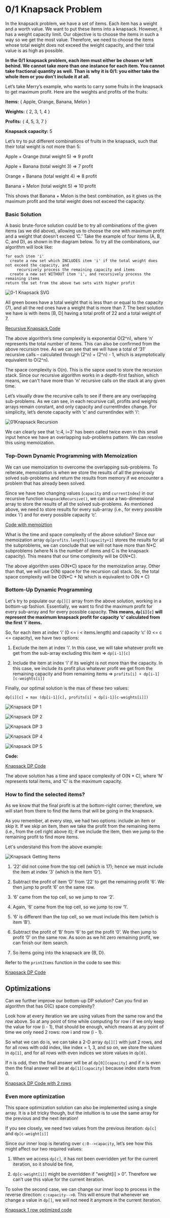 # 0/1 Knapsack Problem

In the knapsack problem, we have a set of items. Each item has a weight and a worth value. We want to put these items into a knapsack. However, it has a weight capacity limit. Our objective is to choose the items in such a way so we get the most value. Therefore, we need to choose the items whose total weight does not exceed the weight capacity, and their total value is as high as possible.

**In the 0/1 knapsack problem, each item must either be chosen or left behind. We cannot take more than one instance for each item. You cannot take fractional quantity as well. Than is why it is 0/1: you either take the whole item or you don't include it at all.**

Let’s take Merry’s example, who wants to carry some fruits in the knapsack to get maximum profit. Here are the weights and profits of the fruits:

**Items:** { Apple, Orange, Banana, Melon }

**Weights:** { 2, 3, 1, 4 }

**Profits:** { 4, 5, 3, 7 }

**Knapsack capacity:** 5

Let’s try to put different combinations of fruits in the knapsack, such that their total weight is not more than 5:

Apple + Orange (total weight 5) => 9 profit

Apple + Banana (total weight 3) => 7 profit

Orange + Banana (total weight 4) => 8 profit

Banana + Melon (total weight 5) => 10 profit

This shows that Banana + Melon is the best combination, as it gives us the maximum profit and the total weight does not exceed the capacity.

### Basic Solution

A basic brute-force solution could be to try all combinations of the given items (as we did above), allowing us to choose the one with maximum profit and a weight that doesn’t exceed ‘C.’ Take the example of four items (A, B, C, and D), as shown in the diagram below. To try all the combinations, our algorithm will look like:

```code
for each item 'i'
  create a new set which INCLUDES item 'i' if the total weight does not exceed the capacity, and
     recursively process the remaining capacity and items
  create a new set WITHOUT item 'i', and recursively process the remaining items
return the set from the above two sets with higher profit
```

![0-1 Knapsack SVG](../Images/01Knapsack.svg)

All green boxes have a total weight that is less than or equal to the capacity (7), and all the red ones have a weight that is more than 7. The best solution we have is with items [B, D] having a total profit of 22 and a total weight of 7.

[Recursive Knapsack Code](../0-1-Knapsack/knapsack-recursive.js)

The above algorithm’s time complexity is exponential O(2^n), where ‘n’ represents the total number of items. This can also be confirmed from the above recursion tree. As we can see that we will have a total of ‘31’ recursive calls – calculated through (2^n) + (2^n) - 1, which is asymptotically equivalent to O(2^n).

The space complexity is O(n). This is the sapce used to store the recursion stack. Since our recursive algorithm works in a depth-first fashion, which means, we can't have more than 'n' recursive calls on the stack at any given time.

Let’s visually draw the recursive calls to see if there are any overlapping sub-problems. As we can see, in each recursive call, profits and weights arrays remain constant, and only capacity and currentIndex change. For simplicity, let’s denote capacity with ‘c’ and currentIndex with ‘i’:

![01Knapsack Recursion](../Images/01KnapsackRecursion.png)

We can clearly see that ‘c:4, i=3’ has been called twice even in this small input hence we have an overlapping sub-problems pattern. We can resolve this using memoization.

### Top-Down Dynamic Programming with Memoization

We can use memoization to overcome the overlapping sub-problems. To reiterate, memoization is when we store the results of all the previously solved sub-problems and return the results from memory if we encounter a problem that has already been solved.

Since we have two changing values (`capacity` and `currentIndex`) in our recursive function `knapsackRecursive()`, we can use a two-dimensional array to store the results of all the solved sub-problems. As mentioned above, we need to store results for every sub-array (i.e., for every possible index ‘i’) and for every possible capacity ‘c’.

[Code with memoiztion](../0-1-Knapsack/knapsack-recursive-memoization.js)

What is the time and space complexity of the above solution? Since our memoization array `dp[profits.length][capacity+1]` stores the results for all the subproblems, we can conclude that we will not have more than N\*C subproblems (where N is the number of items and C is the knapsack capacity). This means that our time complexity will be O(N\*C).

The above algorithm uses O(N\*C) space for the memoization array. Other than that, we will use O(N) space for the recursion call stack. So, the total space complexity will be O(N\*C + N) which is equivalent to O(N \* C)

### Bottom-Up Dynamic Programming

Let's try to populate our `dp[][]` array from the above solution, working in a bottom-up fashion. Essentially, we want to find the maximum profit for every sub-array and for every possible capacity. **This means, `dp[i][c]` will represent the maximum knapsack profit for capacity ‘c’ calculated from the first ‘i’ items.**

So, for each item at index ‘i’ (0 <= i < items.length) and capacity ‘c’ (0 <= c <= capacity), we have two options:

1. Exclude the item at index ‘i’. In this case, we will take whatever profit we get from the sub-array excluding this item => `dp[i-1][c]`

2. Include the item at index ‘i’ if its weight is not more than the capacity. In this case, we include its profit plus whatever profit we get from the remaining capacity and from remaining items => `profits[i] + dp[i-1][c-weights[i]]`

Finally, our optimal solution is the max of these two values:

```code
dp[i][c] = max (dp[i-1][c], profits[i] + dp[i-1][c-weights[i]])
```

![Knapsack DP 1](../Images/knapsackdp1.png)

![Knapsack DP 2](../Images/knapsackdp2.png)

![Knapsack DP 3](../Images/knapsackdp3.png)

![Knapsack DP 4](../Images/knapsackdp4.png)

![Knapsack DP 5](../Images/knapsackdp5.png)

**Code:**

[Knapsack DP Code](../0-1-Knapsack/knapsackdp.js)

The above solution has a time and space complexity of O(N \* C), where ‘N’ represents total items, and ‘C’ is the maximum capacity.

### How to find the selected items?

As we know that the final profit is at the bottom-right corner; therefore, we will start from there to find the items that will be going in the knapsack.

As you remember, at every step, we had two options: include an item or skip it. If we skip an item, then we take the profit from the remaining items (i.e., from the cell right above it); if we include the item, then we jump to the remaining profit to find more items.

Let's understand this from the above example:

![Knapsack Getting Items](../Images/knapsackgetItems.png)

1. ‘22’ did not come from the top cell (which is 17); hence we must include the item at index ‘3’ (which is the item ‘D’).

2. Subtract the profit of item ‘D’ from ‘22’ to get the remaining profit ‘6’. We then jump to profit ‘6’ on the same row.

3. ‘6’ came from the top cell, so we jump to row ‘2’.

4. Again, ‘6’ came from the top cell, so we jump to row ‘1’.

5. ‘6’ is different than the top cell, so we must include this item (which is item ‘B’).

6. Subtract the profit of ‘B’ from ‘6’ to get the profit ‘0’. We then jump to profit ‘0’ on the same row. As soon as we hit zero remaining profit, we can finish our item search.

7. So items going into the knapsack are {B, D}.

Refer to the `printItems` function in the code to see this:

[Knapsack DP Code](../0-1-Knapsack/knapsackdp.js)

## Optimizations

Can we further improve our bottom-up DP solution? Can you find an algorithm that has O(C) space complexity?

Look how at every iteration we are using values from the same row and the row above. So at any point of time while computing for row i if we only keep the value for row (i - 1), that should be enough, which means at any point of time we only need 2 rows: row i and row (i - 1).

So what we can do is, we can take a 2-D array `dp[][]` with just 2 rows, and for all rows with odd index, like index = 1, 3, and so on, we store the values in `dp[1]`, and for all rows with even indices we store values in `dp[0]`.

If n is odd, then the final answer will be at `dp[0][capacity]` and if n is even then the final answer will be at `dp[1][capacity]` because index starts from 0.

[Knapsack DP Code with 2 rows](../0-1-Knapsack/knapsackdp2rows.js)

### Even more optimization

This space optimization solution can also be implemented using a single array. It is a bit tricky though, but the intuition is to use the same array for the previous and the next iteration!

If you see closely, we need two values from the previous iteration: `dp[c]` and `dp[c-weight[i]]`

Since our inner loop is iterating over `c:0-->capacity`, let’s see how this might affect our two required values:

1. When we access `dp[c]`, it has not been overridden yet for the current iteration, so it should be fine,

2. `dp[c-weight[i]]` might be overridden if “weight[i] > 0”. Therefore we can’t use this value for the current iteration.

To solve the second case, we can change our inner loop to process in the reverse direction: `c:capacity-->0`. This will ensure that whenever we change a value in `dp[]`, we will not need it anymore in the current iteration.

[Knapsack 1 row optimized code](../0-1-Knapsack/knapsackdp1row.js)
